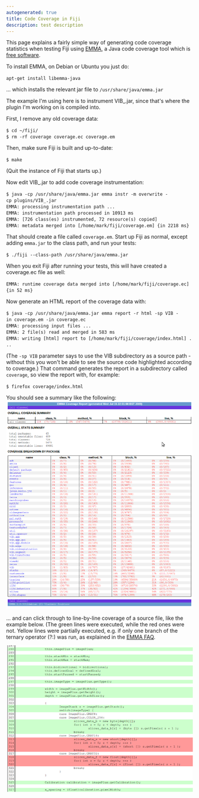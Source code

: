 ```yaml
---
autogenerated: true
title: Code Coverage in Fiji
description: test description
---
```


This page explains a fairly simple way of generating code coverage statistics when testing Fiji using [EMMA](http://emma.sourceforge.net/), a Java code coverage tool which is [free software](http://www.gnu.org/philosophy/free-sw.html).

To install EMMA, on Debian or Ubuntu you just do:

`apt-get install libemma-java`

... which installs the relevant jar file to `/usr/share/java/emma.jar`

The example I'm using here is to instrument VIB\_.jar, since that's where the plugin I'm working on is compiled into.

First, I remove any old coverage data:

`$ cd ~/fiji/`  
`$ rm -rf coverage coverage.ec coverage.em`

Then, make sure Fiji is built and up-to-date:

`$ make`

(Quit the instance of Fiji that starts up.)

Now edit VIB\_.jar to add code coverage instrumentation:

`$ java -cp /usr/share/java/emma.jar emma instr -m overwrite -cp plugins/VIB_.jar`  
`EMMA: processing instrumentation path ...`  
`EMMA: instrumentation path processed in 10913 ms`  
`EMMA: [726 class(es) instrumented, 72 resource(s) copied]`  
`EMMA: metadata merged into [/home/mark/fiji/coverage.em] {in 2218 ms}`

That should create a file called `coverage.em`. Start up Fiji as normal, except adding `emma.jar` to the class path, and run your tests:

`$ ./fiji --class-path /usr/share/java/emma.jar`

When you exit Fiji after running your tests, this will have created a coverage.ec file as well:

`EMMA: runtime coverage data merged into [/home/mark/fiji/coverage.ec] {in 52 ms}`

Now generate an HTML report of the coverage data with:

`$ java -cp /usr/share/java/emma.jar emma report -r html -sp VIB -in coverage.em -in coverage.ec`  
`EMMA: processing input files ...`  
`EMMA: 2 file(s) read and merged in 583 ms`  
`EMMA: writing [html] report to [/home/mark/fiji/coverage/index.html] ...`

(The `-sp VIB` parameter says to use the VIB subdirectory as a source path - without this you won't be able to see the source code highlighted according to coverage.) That command generates the report in a subdirectory called `coverage`, so view the report with, for example:

`$ firefox coverage/index.html`

You should see a summary like the following: ![](/media/Coverage-summary.png "fig:Coverage-summary.png")

... and can click through to line-by-line coverage of a source file, like the example below. (The green lines were executed, while the red ones were not. Yellow lines were partially executed, e.g. if only one branch of the ternary operator (?:) was run, as explained in the [EMMA FAQ](http://emma.sourceforge.net/faq.html#faq-N101CF).

![](/media/Coverage-file.png "Coverage-file.png")
